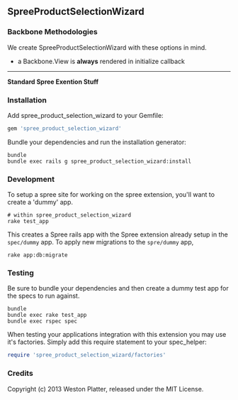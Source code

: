 ## SpreeProductSelectionWizard

### Backbone Methodologies
We create SpreeProductSelectionWizard with these options in mind.
- a Backbone.View is __always__ rendered in initialize callback


--------------------------------------------------------------------------------
__Standard Spree Exention Stuff__

### Installation

Add spree_product_selection_wizard to your Gemfile:

```ruby
gem 'spree_product_selection_wizard'
```

Bundle your dependencies and run the installation generator:

```shell
bundle
bundle exec rails g spree_product_selection_wizard:install
```


### Development
To setup a spree site for working on the spree extension, you'll want to create 
a 'dummy' app.

```shell
# within spree_product_selection_wizard
rake test_app
```

This creates a Spree rails app with the Spree extension already setup in the
```spec/dummy``` app. To apply new migrations to the ```spre/dummy``` app,

```shell
rake app:db:migrate
```


### Testing
Be sure to bundle your dependencies and then create a dummy test app for the specs to run against.

```shell
bundle
bundle exec rake test_app
bundle exec rspec spec
```

When testing your applications integration with this extension you may use it's factories.
Simply add this require statement to your spec_helper:

```ruby
require 'spree_product_selection_wizard/factories'
```


### Credits
Copyright (c) 2013 Weston Platter, released under the MIT License.
